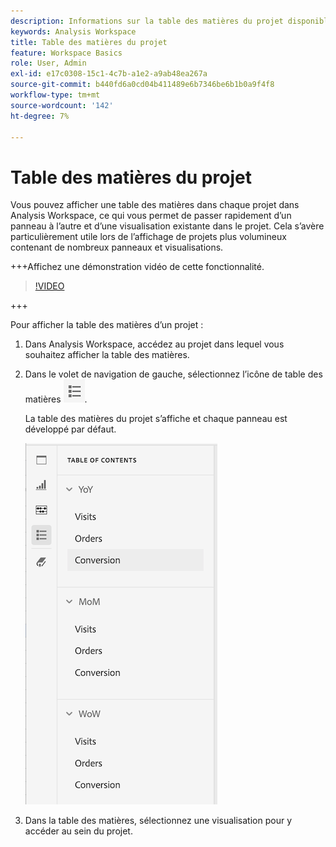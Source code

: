 ```yaml
---
description: Informations sur la table des matières du projet disponible sur les projets
keywords: Analysis Workspace
title: Table des matières du projet
feature: Workspace Basics
role: User, Admin
exl-id: e17c0308-15c1-4c7b-a1e2-a9ab48ea267a
source-git-commit: b440fd6a0cd04b411489e6b7346be6b1b0a9f4f8
workflow-type: tm+mt
source-wordcount: '142'
ht-degree: 7%

---
```


# Table des matières du projet

Vous pouvez afficher une table des matières dans chaque projet dans Analysis Workspace, ce qui vous permet de passer rapidement d’un panneau à l’autre et d’une visualisation existante dans le projet. Cela s’avère particulièrement utile lors de l’affichage de projets plus volumineux contenant de nombreux panneaux et visualisations.

+++Affichez une démonstration vidéo de cette fonctionnalité.

>[!VIDEO](https://video.tv.adobe.com/v/26990/?learn=on)

+++

Pour afficher la table des matières d’un projet :

1. Dans Analysis Workspace, accédez au projet dans lequel vous souhaitez afficher la table des matières.

1. Dans le volet de navigation de gauche, sélectionnez l’icône de table des matières ![icône toc](assets/toc-icon.png).

   La table des matières du projet s’affiche et chaque panneau est développé par défaut.

   ![Table des matières du projet développée](assets/project-toc-expanded.png)

1. Dans la table des matières, sélectionnez une visualisation pour y accéder au sein du projet.

